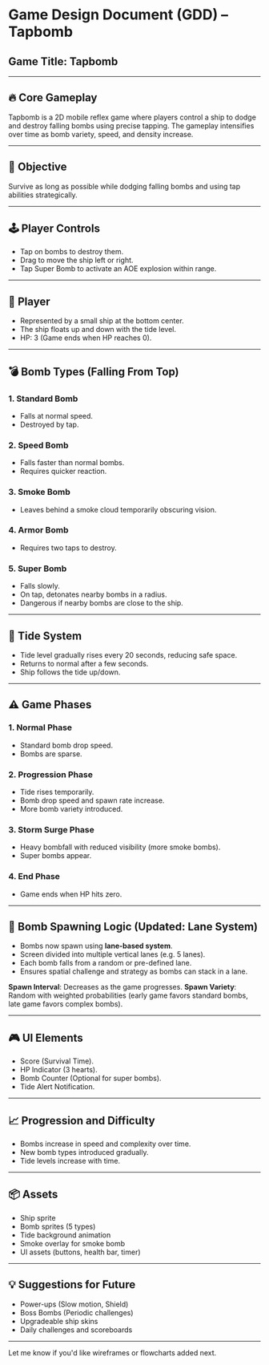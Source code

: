 # Game Design Document (GDD) – Tapbomb

## Game Title: **Tapbomb**

---

## 🔥 Core Gameplay
Tapbomb is a 2D mobile reflex game where players control a ship to dodge and destroy falling bombs using precise tapping. The gameplay intensifies over time as bomb variety, speed, and density increase.

---

## 🎯 Objective
Survive as long as possible while dodging falling bombs and using tap abilities strategically.

---

## 🕹 Player Controls
- Tap on bombs to destroy them.
- Drag to move the ship left or right.
- Tap Super Bomb to activate an AOE explosion within range.

---

## 🚢 Player
- Represented by a small ship at the bottom center.
- The ship floats up and down with the tide level.
- HP: 3 (Game ends when HP reaches 0).

---

## 💣 Bomb Types (Falling From Top)
### 1. **Standard Bomb**
- Falls at normal speed.
- Destroyed by tap.

### 2. **Speed Bomb**
- Falls faster than normal bombs.
- Requires quicker reaction.

### 3. **Smoke Bomb**
- Leaves behind a smoke cloud temporarily obscuring vision.

### 4. **Armor Bomb**
- Requires two taps to destroy.

### 5. **Super Bomb**
- Falls slowly.
- On tap, detonates nearby bombs in a radius.
- Dangerous if nearby bombs are close to the ship.

---

## 🌊 Tide System
- Tide level gradually rises every 20 seconds, reducing safe space.
- Returns to normal after a few seconds.
- Ship follows the tide up/down.

---

## ⚠️ Game Phases
### 1. **Normal Phase**
- Standard bomb drop speed.
- Bombs are sparse.

### 2. **Progression Phase**
- Tide rises temporarily.
- Bomb drop speed and spawn rate increase.
- More bomb variety introduced.

### 3. **Storm Surge Phase**
- Heavy bombfall with reduced visibility (more smoke bombs).
- Super bombs appear.

### 4. **End Phase**
- Game ends when HP hits zero.

---

## 🧠 Bomb Spawning Logic (Updated: Lane System)
- Bombs now spawn using **lane-based system**.
- Screen divided into multiple vertical lanes (e.g. 5 lanes).
- Each bomb falls from a random or pre-defined lane.
- Ensures spatial challenge and strategy as bombs can stack in a lane.

**Spawn Interval**: Decreases as the game progresses.
**Spawn Variety**: Random with weighted probabilities (early game favors standard bombs, late game favors complex bombs).

---

## 🎮 UI Elements
- Score (Survival Time).
- HP Indicator (3 hearts).
- Bomb Counter (Optional for super bombs).
- Tide Alert Notification.

---

## 📈 Progression and Difficulty
- Bombs increase in speed and complexity over time.
- New bomb types introduced gradually.
- Tide levels increase with time.

---

## 📦 Assets
- Ship sprite
- Bomb sprites (5 types)
- Tide background animation
- Smoke overlay for smoke bomb
- UI assets (buttons, health bar, timer)

---

## 💡 Suggestions for Future
- Power-ups (Slow motion, Shield)
- Boss Bombs (Periodic challenges)
- Upgradeable ship skins
- Daily challenges and scoreboards

---

Let me know if you'd like wireframes or flowcharts added next.

